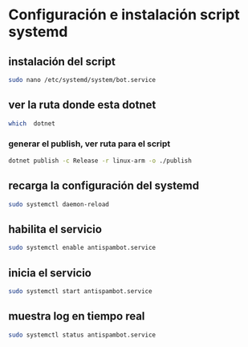 

# Configuración e instalación script systemd



## instalación del script
```bash
sudo nano /etc/systemd/system/bot.service
```

## ver la ruta donde esta dotnet
```bash
which  dotnet
```

### generar el publish, ver ruta para el script
```bash
dotnet publish -c Release -r linux-arm -o ./publish
```

##  recarga la configuración del systemd
```bash
sudo systemctl daemon-reload
```

## habilita el servicio
```bash
sudo systemctl enable antispambot.service
```

## inicia el servicio
```bash
sudo systemctl start antispambot.service
```

## muestra log en tiempo real
```bash
sudo systemctl status antispambot.service
```
